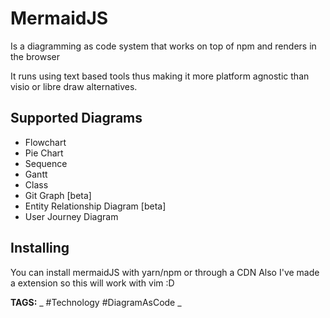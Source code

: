 # MermaidJS
Is a diagramming as code system that works on top of npm and renders in the browser

It runs using text based tools thus making it more platform agnostic than visio or libre draw alternatives.

## Supported Diagrams

* Flowchart
* Pie Chart
* Sequence
* Gantt
* Class
* Git Graph [beta]
* Entity Relationship Diagram [beta]
* User Journey Diagram

## Installing

You can install mermaidJS with yarn/npm or through a CDN
Also I've made a extension so this will work with vim :D

__TAGS:__
_ #Technology #DiagramAsCode _
